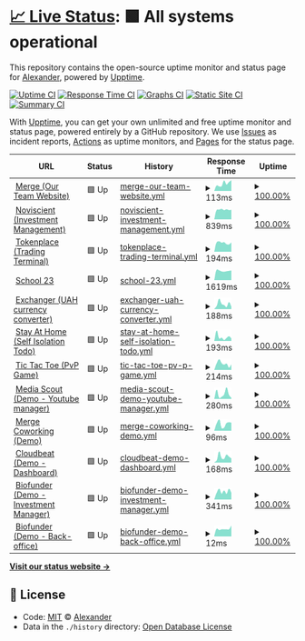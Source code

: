 # [📈 Live Status](https://a1exalexander.github.io/upptime): <!--live status--> **🟩 All systems operational**

This repository contains the open-source uptime monitor and status page for [Alexander](https://a1exalexander.github.io), powered by [Upptime](https://github.com/upptime/upptime).

[![Uptime CI](https://github.com/koj-co/upptime/workflows/Uptime%20CI/badge.svg)](https://github.com/koj-co/upptime/actions?query=workflow%3A%22Uptime+CI%22)
[![Response Time CI](https://github.com/koj-co/upptime/workflows/Response%20Time%20CI/badge.svg)](https://github.com/koj-co/upptime/actions?query=workflow%3A%22Response+Time+CI%22)
[![Graphs CI](https://github.com/koj-co/upptime/workflows/Graphs%20CI/badge.svg)](https://github.com/koj-co/upptime/actions?query=workflow%3A%22Graphs+CI%22)
[![Static Site CI](https://github.com/koj-co/upptime/workflows/Static%20Site%20CI/badge.svg)](https://github.com/koj-co/upptime/actions?query=workflow%3A%22Static+Site+CI%22)
[![Summary CI](https://github.com/koj-co/upptime/workflows/Summary%20CI/badge.svg)](https://github.com/koj-co/upptime/actions?query=workflow%3A%22Summary+CI%22)

With [Upptime](https://upptime.js.org), you can get your own unlimited and free uptime monitor and status page, powered entirely by a GitHub repository. We use [Issues](https://github.com/a1exalexander/upptime/issues) as incident reports, [Actions](https://github.com/a1exalexander/upptime/actions) as uptime monitors, and [Pages](https://a1exalexander.github.io/upptime) for the status page.

<!--start: status pages-->
<!-- This summary is generated by Upptime (https://github.com/upptime/upptime) -->
<!-- Do not edit this manually, your changes will be overwritten -->
<!-- prettier-ignore -->
| URL | Status | History | Response Time | Uptime |
| --- | ------ | ------- | ------------- | ------ |
| <img alt="" src="https://favicons.githubusercontent.com/www.merge.rocks" height="13"> [Merge (Our Team Website)](https://www.merge.rocks/) | 🟩 Up | [merge-our-team-website.yml](https://github.com/a1exalexander/upptime/commits/master/history/merge-our-team-website.yml) | <details><summary><img alt="Response time graph" src="./graphs/merge-our-team-website/response-time-week.png" height="20"> 113ms</summary><br><a href="https://a1exalexander.github.io/upptime/history/merge-our-team-website"><img alt="Response time 180" src="https://img.shields.io/endpoint?url=https%3A%2F%2Fraw.githubusercontent.com%2Fa1exalexander%2Fupptime%2Fmaster%2Fapi%2Fmerge-our-team-website%2Fresponse-time.json"></a><br><a href="https://a1exalexander.github.io/upptime/history/merge-our-team-website"><img alt="24-hour response time 168" src="https://img.shields.io/endpoint?url=https%3A%2F%2Fraw.githubusercontent.com%2Fa1exalexander%2Fupptime%2Fmaster%2Fapi%2Fmerge-our-team-website%2Fresponse-time-day.json"></a><br><a href="https://a1exalexander.github.io/upptime/history/merge-our-team-website"><img alt="7-day response time 113" src="https://img.shields.io/endpoint?url=https%3A%2F%2Fraw.githubusercontent.com%2Fa1exalexander%2Fupptime%2Fmaster%2Fapi%2Fmerge-our-team-website%2Fresponse-time-week.json"></a><br><a href="https://a1exalexander.github.io/upptime/history/merge-our-team-website"><img alt="30-day response time 160" src="https://img.shields.io/endpoint?url=https%3A%2F%2Fraw.githubusercontent.com%2Fa1exalexander%2Fupptime%2Fmaster%2Fapi%2Fmerge-our-team-website%2Fresponse-time-month.json"></a><br><a href="https://a1exalexander.github.io/upptime/history/merge-our-team-website"><img alt="1-year response time 180" src="https://img.shields.io/endpoint?url=https%3A%2F%2Fraw.githubusercontent.com%2Fa1exalexander%2Fupptime%2Fmaster%2Fapi%2Fmerge-our-team-website%2Fresponse-time-year.json"></a></details> | <details><summary><a href="https://a1exalexander.github.io/upptime/history/merge-our-team-website">100.00%</a></summary><a href="https://a1exalexander.github.io/upptime/history/merge-our-team-website"><img alt="All-time uptime 99.98%" src="https://img.shields.io/endpoint?url=https%3A%2F%2Fraw.githubusercontent.com%2Fa1exalexander%2Fupptime%2Fmaster%2Fapi%2Fmerge-our-team-website%2Fuptime.json"></a><br><a href="https://a1exalexander.github.io/upptime/history/merge-our-team-website"><img alt="24-hour uptime 100.00%" src="https://img.shields.io/endpoint?url=https%3A%2F%2Fraw.githubusercontent.com%2Fa1exalexander%2Fupptime%2Fmaster%2Fapi%2Fmerge-our-team-website%2Fuptime-day.json"></a><br><a href="https://a1exalexander.github.io/upptime/history/merge-our-team-website"><img alt="7-day uptime 100.00%" src="https://img.shields.io/endpoint?url=https%3A%2F%2Fraw.githubusercontent.com%2Fa1exalexander%2Fupptime%2Fmaster%2Fapi%2Fmerge-our-team-website%2Fuptime-week.json"></a><br><a href="https://a1exalexander.github.io/upptime/history/merge-our-team-website"><img alt="30-day uptime 100.00%" src="https://img.shields.io/endpoint?url=https%3A%2F%2Fraw.githubusercontent.com%2Fa1exalexander%2Fupptime%2Fmaster%2Fapi%2Fmerge-our-team-website%2Fuptime-month.json"></a><br><a href="https://a1exalexander.github.io/upptime/history/merge-our-team-website"><img alt="1-year uptime 99.98%" src="https://img.shields.io/endpoint?url=https%3A%2F%2Fraw.githubusercontent.com%2Fa1exalexander%2Fupptime%2Fmaster%2Fapi%2Fmerge-our-team-website%2Fuptime-year.json"></a></details>
| <img alt="" src="https://favicons.githubusercontent.com/portal.noviscient.com" height="13"> [Noviscient (Investment Management)](https://portal.noviscient.com/) | 🟩 Up | [noviscient-investment-management.yml](https://github.com/a1exalexander/upptime/commits/master/history/noviscient-investment-management.yml) | <details><summary><img alt="Response time graph" src="./graphs/noviscient-investment-management/response-time-week.png" height="20"> 839ms</summary><br><a href="https://a1exalexander.github.io/upptime/history/noviscient-investment-management"><img alt="Response time 843" src="https://img.shields.io/endpoint?url=https%3A%2F%2Fraw.githubusercontent.com%2Fa1exalexander%2Fupptime%2Fmaster%2Fapi%2Fnoviscient-investment-management%2Fresponse-time.json"></a><br><a href="https://a1exalexander.github.io/upptime/history/noviscient-investment-management"><img alt="24-hour response time 825" src="https://img.shields.io/endpoint?url=https%3A%2F%2Fraw.githubusercontent.com%2Fa1exalexander%2Fupptime%2Fmaster%2Fapi%2Fnoviscient-investment-management%2Fresponse-time-day.json"></a><br><a href="https://a1exalexander.github.io/upptime/history/noviscient-investment-management"><img alt="7-day response time 839" src="https://img.shields.io/endpoint?url=https%3A%2F%2Fraw.githubusercontent.com%2Fa1exalexander%2Fupptime%2Fmaster%2Fapi%2Fnoviscient-investment-management%2Fresponse-time-week.json"></a><br><a href="https://a1exalexander.github.io/upptime/history/noviscient-investment-management"><img alt="30-day response time 850" src="https://img.shields.io/endpoint?url=https%3A%2F%2Fraw.githubusercontent.com%2Fa1exalexander%2Fupptime%2Fmaster%2Fapi%2Fnoviscient-investment-management%2Fresponse-time-month.json"></a><br><a href="https://a1exalexander.github.io/upptime/history/noviscient-investment-management"><img alt="1-year response time 843" src="https://img.shields.io/endpoint?url=https%3A%2F%2Fraw.githubusercontent.com%2Fa1exalexander%2Fupptime%2Fmaster%2Fapi%2Fnoviscient-investment-management%2Fresponse-time-year.json"></a></details> | <details><summary><a href="https://a1exalexander.github.io/upptime/history/noviscient-investment-management">100.00%</a></summary><a href="https://a1exalexander.github.io/upptime/history/noviscient-investment-management"><img alt="All-time uptime 100.00%" src="https://img.shields.io/endpoint?url=https%3A%2F%2Fraw.githubusercontent.com%2Fa1exalexander%2Fupptime%2Fmaster%2Fapi%2Fnoviscient-investment-management%2Fuptime.json"></a><br><a href="https://a1exalexander.github.io/upptime/history/noviscient-investment-management"><img alt="24-hour uptime 100.00%" src="https://img.shields.io/endpoint?url=https%3A%2F%2Fraw.githubusercontent.com%2Fa1exalexander%2Fupptime%2Fmaster%2Fapi%2Fnoviscient-investment-management%2Fuptime-day.json"></a><br><a href="https://a1exalexander.github.io/upptime/history/noviscient-investment-management"><img alt="7-day uptime 100.00%" src="https://img.shields.io/endpoint?url=https%3A%2F%2Fraw.githubusercontent.com%2Fa1exalexander%2Fupptime%2Fmaster%2Fapi%2Fnoviscient-investment-management%2Fuptime-week.json"></a><br><a href="https://a1exalexander.github.io/upptime/history/noviscient-investment-management"><img alt="30-day uptime 100.00%" src="https://img.shields.io/endpoint?url=https%3A%2F%2Fraw.githubusercontent.com%2Fa1exalexander%2Fupptime%2Fmaster%2Fapi%2Fnoviscient-investment-management%2Fuptime-month.json"></a><br><a href="https://a1exalexander.github.io/upptime/history/noviscient-investment-management"><img alt="1-year uptime 100.00%" src="https://img.shields.io/endpoint?url=https%3A%2F%2Fraw.githubusercontent.com%2Fa1exalexander%2Fupptime%2Fmaster%2Fapi%2Fnoviscient-investment-management%2Fuptime-year.json"></a></details>
| <img alt="" src="https://favicons.githubusercontent.com/app.tokenplace.com" height="13"> [Tokenplace (Trading Terminal)](https://app.tokenplace.com/) | 🟩 Up | [tokenplace-trading-terminal.yml](https://github.com/a1exalexander/upptime/commits/master/history/tokenplace-trading-terminal.yml) | <details><summary><img alt="Response time graph" src="./graphs/tokenplace-trading-terminal/response-time-week.png" height="20"> 194ms</summary><br><a href="https://a1exalexander.github.io/upptime/history/tokenplace-trading-terminal"><img alt="Response time 196" src="https://img.shields.io/endpoint?url=https%3A%2F%2Fraw.githubusercontent.com%2Fa1exalexander%2Fupptime%2Fmaster%2Fapi%2Ftokenplace-trading-terminal%2Fresponse-time.json"></a><br><a href="https://a1exalexander.github.io/upptime/history/tokenplace-trading-terminal"><img alt="24-hour response time 202" src="https://img.shields.io/endpoint?url=https%3A%2F%2Fraw.githubusercontent.com%2Fa1exalexander%2Fupptime%2Fmaster%2Fapi%2Ftokenplace-trading-terminal%2Fresponse-time-day.json"></a><br><a href="https://a1exalexander.github.io/upptime/history/tokenplace-trading-terminal"><img alt="7-day response time 194" src="https://img.shields.io/endpoint?url=https%3A%2F%2Fraw.githubusercontent.com%2Fa1exalexander%2Fupptime%2Fmaster%2Fapi%2Ftokenplace-trading-terminal%2Fresponse-time-week.json"></a><br><a href="https://a1exalexander.github.io/upptime/history/tokenplace-trading-terminal"><img alt="30-day response time 204" src="https://img.shields.io/endpoint?url=https%3A%2F%2Fraw.githubusercontent.com%2Fa1exalexander%2Fupptime%2Fmaster%2Fapi%2Ftokenplace-trading-terminal%2Fresponse-time-month.json"></a><br><a href="https://a1exalexander.github.io/upptime/history/tokenplace-trading-terminal"><img alt="1-year response time 196" src="https://img.shields.io/endpoint?url=https%3A%2F%2Fraw.githubusercontent.com%2Fa1exalexander%2Fupptime%2Fmaster%2Fapi%2Ftokenplace-trading-terminal%2Fresponse-time-year.json"></a></details> | <details><summary><a href="https://a1exalexander.github.io/upptime/history/tokenplace-trading-terminal">100.00%</a></summary><a href="https://a1exalexander.github.io/upptime/history/tokenplace-trading-terminal"><img alt="All-time uptime 100.00%" src="https://img.shields.io/endpoint?url=https%3A%2F%2Fraw.githubusercontent.com%2Fa1exalexander%2Fupptime%2Fmaster%2Fapi%2Ftokenplace-trading-terminal%2Fuptime.json"></a><br><a href="https://a1exalexander.github.io/upptime/history/tokenplace-trading-terminal"><img alt="24-hour uptime 100.00%" src="https://img.shields.io/endpoint?url=https%3A%2F%2Fraw.githubusercontent.com%2Fa1exalexander%2Fupptime%2Fmaster%2Fapi%2Ftokenplace-trading-terminal%2Fuptime-day.json"></a><br><a href="https://a1exalexander.github.io/upptime/history/tokenplace-trading-terminal"><img alt="7-day uptime 100.00%" src="https://img.shields.io/endpoint?url=https%3A%2F%2Fraw.githubusercontent.com%2Fa1exalexander%2Fupptime%2Fmaster%2Fapi%2Ftokenplace-trading-terminal%2Fuptime-week.json"></a><br><a href="https://a1exalexander.github.io/upptime/history/tokenplace-trading-terminal"><img alt="30-day uptime 100.00%" src="https://img.shields.io/endpoint?url=https%3A%2F%2Fraw.githubusercontent.com%2Fa1exalexander%2Fupptime%2Fmaster%2Fapi%2Ftokenplace-trading-terminal%2Fuptime-month.json"></a><br><a href="https://a1exalexander.github.io/upptime/history/tokenplace-trading-terminal"><img alt="1-year uptime 100.00%" src="https://img.shields.io/endpoint?url=https%3A%2F%2Fraw.githubusercontent.com%2Fa1exalexander%2Fupptime%2Fmaster%2Fapi%2Ftokenplace-trading-terminal%2Fuptime-year.json"></a></details>
| <img alt="" src="https://favicons.githubusercontent.com/school23.now.sh" height="13"> [School 23](https://school23.now.sh/) | 🟩 Up | [school-23.yml](https://github.com/a1exalexander/upptime/commits/master/history/school-23.yml) | <details><summary><img alt="Response time graph" src="./graphs/school-23/response-time-week.png" height="20"> 1619ms</summary><br><a href="https://a1exalexander.github.io/upptime/history/school-23"><img alt="Response time 1474" src="https://img.shields.io/endpoint?url=https%3A%2F%2Fraw.githubusercontent.com%2Fa1exalexander%2Fupptime%2Fmaster%2Fapi%2Fschool-23%2Fresponse-time.json"></a><br><a href="https://a1exalexander.github.io/upptime/history/school-23"><img alt="24-hour response time 1671" src="https://img.shields.io/endpoint?url=https%3A%2F%2Fraw.githubusercontent.com%2Fa1exalexander%2Fupptime%2Fmaster%2Fapi%2Fschool-23%2Fresponse-time-day.json"></a><br><a href="https://a1exalexander.github.io/upptime/history/school-23"><img alt="7-day response time 1619" src="https://img.shields.io/endpoint?url=https%3A%2F%2Fraw.githubusercontent.com%2Fa1exalexander%2Fupptime%2Fmaster%2Fapi%2Fschool-23%2Fresponse-time-week.json"></a><br><a href="https://a1exalexander.github.io/upptime/history/school-23"><img alt="30-day response time 1483" src="https://img.shields.io/endpoint?url=https%3A%2F%2Fraw.githubusercontent.com%2Fa1exalexander%2Fupptime%2Fmaster%2Fapi%2Fschool-23%2Fresponse-time-month.json"></a><br><a href="https://a1exalexander.github.io/upptime/history/school-23"><img alt="1-year response time 1474" src="https://img.shields.io/endpoint?url=https%3A%2F%2Fraw.githubusercontent.com%2Fa1exalexander%2Fupptime%2Fmaster%2Fapi%2Fschool-23%2Fresponse-time-year.json"></a></details> | <details><summary><a href="https://a1exalexander.github.io/upptime/history/school-23">100.00%</a></summary><a href="https://a1exalexander.github.io/upptime/history/school-23"><img alt="All-time uptime 100.00%" src="https://img.shields.io/endpoint?url=https%3A%2F%2Fraw.githubusercontent.com%2Fa1exalexander%2Fupptime%2Fmaster%2Fapi%2Fschool-23%2Fuptime.json"></a><br><a href="https://a1exalexander.github.io/upptime/history/school-23"><img alt="24-hour uptime 100.00%" src="https://img.shields.io/endpoint?url=https%3A%2F%2Fraw.githubusercontent.com%2Fa1exalexander%2Fupptime%2Fmaster%2Fapi%2Fschool-23%2Fuptime-day.json"></a><br><a href="https://a1exalexander.github.io/upptime/history/school-23"><img alt="7-day uptime 100.00%" src="https://img.shields.io/endpoint?url=https%3A%2F%2Fraw.githubusercontent.com%2Fa1exalexander%2Fupptime%2Fmaster%2Fapi%2Fschool-23%2Fuptime-week.json"></a><br><a href="https://a1exalexander.github.io/upptime/history/school-23"><img alt="30-day uptime 100.00%" src="https://img.shields.io/endpoint?url=https%3A%2F%2Fraw.githubusercontent.com%2Fa1exalexander%2Fupptime%2Fmaster%2Fapi%2Fschool-23%2Fuptime-month.json"></a><br><a href="https://a1exalexander.github.io/upptime/history/school-23"><img alt="1-year uptime 100.00%" src="https://img.shields.io/endpoint?url=https%3A%2F%2Fraw.githubusercontent.com%2Fa1exalexander%2Fupptime%2Fmaster%2Fapi%2Fschool-23%2Fuptime-year.json"></a></details>
| <img alt="" src="https://favicons.githubusercontent.com/exchanger.now.sh" height="13"> [Exchanger (UAH currency converter)](https://exchanger.now.sh/) | 🟩 Up | [exchanger-uah-currency-converter.yml](https://github.com/a1exalexander/upptime/commits/master/history/exchanger-uah-currency-converter.yml) | <details><summary><img alt="Response time graph" src="./graphs/exchanger-uah-currency-converter/response-time-week.png" height="20"> 188ms</summary><br><a href="https://a1exalexander.github.io/upptime/history/exchanger-uah-currency-converter"><img alt="Response time 157" src="https://img.shields.io/endpoint?url=https%3A%2F%2Fraw.githubusercontent.com%2Fa1exalexander%2Fupptime%2Fmaster%2Fapi%2Fexchanger-uah-currency-converter%2Fresponse-time.json"></a><br><a href="https://a1exalexander.github.io/upptime/history/exchanger-uah-currency-converter"><img alt="24-hour response time 90" src="https://img.shields.io/endpoint?url=https%3A%2F%2Fraw.githubusercontent.com%2Fa1exalexander%2Fupptime%2Fmaster%2Fapi%2Fexchanger-uah-currency-converter%2Fresponse-time-day.json"></a><br><a href="https://a1exalexander.github.io/upptime/history/exchanger-uah-currency-converter"><img alt="7-day response time 188" src="https://img.shields.io/endpoint?url=https%3A%2F%2Fraw.githubusercontent.com%2Fa1exalexander%2Fupptime%2Fmaster%2Fapi%2Fexchanger-uah-currency-converter%2Fresponse-time-week.json"></a><br><a href="https://a1exalexander.github.io/upptime/history/exchanger-uah-currency-converter"><img alt="30-day response time 153" src="https://img.shields.io/endpoint?url=https%3A%2F%2Fraw.githubusercontent.com%2Fa1exalexander%2Fupptime%2Fmaster%2Fapi%2Fexchanger-uah-currency-converter%2Fresponse-time-month.json"></a><br><a href="https://a1exalexander.github.io/upptime/history/exchanger-uah-currency-converter"><img alt="1-year response time 157" src="https://img.shields.io/endpoint?url=https%3A%2F%2Fraw.githubusercontent.com%2Fa1exalexander%2Fupptime%2Fmaster%2Fapi%2Fexchanger-uah-currency-converter%2Fresponse-time-year.json"></a></details> | <details><summary><a href="https://a1exalexander.github.io/upptime/history/exchanger-uah-currency-converter">100.00%</a></summary><a href="https://a1exalexander.github.io/upptime/history/exchanger-uah-currency-converter"><img alt="All-time uptime 100.00%" src="https://img.shields.io/endpoint?url=https%3A%2F%2Fraw.githubusercontent.com%2Fa1exalexander%2Fupptime%2Fmaster%2Fapi%2Fexchanger-uah-currency-converter%2Fuptime.json"></a><br><a href="https://a1exalexander.github.io/upptime/history/exchanger-uah-currency-converter"><img alt="24-hour uptime 100.00%" src="https://img.shields.io/endpoint?url=https%3A%2F%2Fraw.githubusercontent.com%2Fa1exalexander%2Fupptime%2Fmaster%2Fapi%2Fexchanger-uah-currency-converter%2Fuptime-day.json"></a><br><a href="https://a1exalexander.github.io/upptime/history/exchanger-uah-currency-converter"><img alt="7-day uptime 100.00%" src="https://img.shields.io/endpoint?url=https%3A%2F%2Fraw.githubusercontent.com%2Fa1exalexander%2Fupptime%2Fmaster%2Fapi%2Fexchanger-uah-currency-converter%2Fuptime-week.json"></a><br><a href="https://a1exalexander.github.io/upptime/history/exchanger-uah-currency-converter"><img alt="30-day uptime 100.00%" src="https://img.shields.io/endpoint?url=https%3A%2F%2Fraw.githubusercontent.com%2Fa1exalexander%2Fupptime%2Fmaster%2Fapi%2Fexchanger-uah-currency-converter%2Fuptime-month.json"></a><br><a href="https://a1exalexander.github.io/upptime/history/exchanger-uah-currency-converter"><img alt="1-year uptime 100.00%" src="https://img.shields.io/endpoint?url=https%3A%2F%2Fraw.githubusercontent.com%2Fa1exalexander%2Fupptime%2Fmaster%2Fapi%2Fexchanger-uah-currency-converter%2Fuptime-year.json"></a></details>
| <img alt="" src="https://favicons.githubusercontent.com/self-isolation.now.sh" height="13"> [Stay At Home (Self Isolation Todo)](https://self-isolation.now.sh/) | 🟩 Up | [stay-at-home-self-isolation-todo.yml](https://github.com/a1exalexander/upptime/commits/master/history/stay-at-home-self-isolation-todo.yml) | <details><summary><img alt="Response time graph" src="./graphs/stay-at-home-self-isolation-todo/response-time-week.png" height="20"> 193ms</summary><br><a href="https://a1exalexander.github.io/upptime/history/stay-at-home-self-isolation-todo"><img alt="Response time 182" src="https://img.shields.io/endpoint?url=https%3A%2F%2Fraw.githubusercontent.com%2Fa1exalexander%2Fupptime%2Fmaster%2Fapi%2Fstay-at-home-self-isolation-todo%2Fresponse-time.json"></a><br><a href="https://a1exalexander.github.io/upptime/history/stay-at-home-self-isolation-todo"><img alt="24-hour response time 125" src="https://img.shields.io/endpoint?url=https%3A%2F%2Fraw.githubusercontent.com%2Fa1exalexander%2Fupptime%2Fmaster%2Fapi%2Fstay-at-home-self-isolation-todo%2Fresponse-time-day.json"></a><br><a href="https://a1exalexander.github.io/upptime/history/stay-at-home-self-isolation-todo"><img alt="7-day response time 193" src="https://img.shields.io/endpoint?url=https%3A%2F%2Fraw.githubusercontent.com%2Fa1exalexander%2Fupptime%2Fmaster%2Fapi%2Fstay-at-home-self-isolation-todo%2Fresponse-time-week.json"></a><br><a href="https://a1exalexander.github.io/upptime/history/stay-at-home-self-isolation-todo"><img alt="30-day response time 161" src="https://img.shields.io/endpoint?url=https%3A%2F%2Fraw.githubusercontent.com%2Fa1exalexander%2Fupptime%2Fmaster%2Fapi%2Fstay-at-home-self-isolation-todo%2Fresponse-time-month.json"></a><br><a href="https://a1exalexander.github.io/upptime/history/stay-at-home-self-isolation-todo"><img alt="1-year response time 182" src="https://img.shields.io/endpoint?url=https%3A%2F%2Fraw.githubusercontent.com%2Fa1exalexander%2Fupptime%2Fmaster%2Fapi%2Fstay-at-home-self-isolation-todo%2Fresponse-time-year.json"></a></details> | <details><summary><a href="https://a1exalexander.github.io/upptime/history/stay-at-home-self-isolation-todo">100.00%</a></summary><a href="https://a1exalexander.github.io/upptime/history/stay-at-home-self-isolation-todo"><img alt="All-time uptime 100.00%" src="https://img.shields.io/endpoint?url=https%3A%2F%2Fraw.githubusercontent.com%2Fa1exalexander%2Fupptime%2Fmaster%2Fapi%2Fstay-at-home-self-isolation-todo%2Fuptime.json"></a><br><a href="https://a1exalexander.github.io/upptime/history/stay-at-home-self-isolation-todo"><img alt="24-hour uptime 100.00%" src="https://img.shields.io/endpoint?url=https%3A%2F%2Fraw.githubusercontent.com%2Fa1exalexander%2Fupptime%2Fmaster%2Fapi%2Fstay-at-home-self-isolation-todo%2Fuptime-day.json"></a><br><a href="https://a1exalexander.github.io/upptime/history/stay-at-home-self-isolation-todo"><img alt="7-day uptime 100.00%" src="https://img.shields.io/endpoint?url=https%3A%2F%2Fraw.githubusercontent.com%2Fa1exalexander%2Fupptime%2Fmaster%2Fapi%2Fstay-at-home-self-isolation-todo%2Fuptime-week.json"></a><br><a href="https://a1exalexander.github.io/upptime/history/stay-at-home-self-isolation-todo"><img alt="30-day uptime 100.00%" src="https://img.shields.io/endpoint?url=https%3A%2F%2Fraw.githubusercontent.com%2Fa1exalexander%2Fupptime%2Fmaster%2Fapi%2Fstay-at-home-self-isolation-todo%2Fuptime-month.json"></a><br><a href="https://a1exalexander.github.io/upptime/history/stay-at-home-self-isolation-todo"><img alt="1-year uptime 100.00%" src="https://img.shields.io/endpoint?url=https%3A%2F%2Fraw.githubusercontent.com%2Fa1exalexander%2Fupptime%2Fmaster%2Fapi%2Fstay-at-home-self-isolation-todo%2Fuptime-year.json"></a></details>
| <img alt="" src="https://favicons.githubusercontent.com/tic-tac.vercel.app" height="13"> [Tic Tac Toe (PvP Game)](https://tic-tac.vercel.app/) | 🟩 Up | [tic-tac-toe-pv-p-game.yml](https://github.com/a1exalexander/upptime/commits/master/history/tic-tac-toe-pv-p-game.yml) | <details><summary><img alt="Response time graph" src="./graphs/tic-tac-toe-pv-p-game/response-time-week.png" height="20"> 214ms</summary><br><a href="https://a1exalexander.github.io/upptime/history/tic-tac-toe-pv-p-game"><img alt="Response time 207" src="https://img.shields.io/endpoint?url=https%3A%2F%2Fraw.githubusercontent.com%2Fa1exalexander%2Fupptime%2Fmaster%2Fapi%2Ftic-tac-toe-pv-p-game%2Fresponse-time.json"></a><br><a href="https://a1exalexander.github.io/upptime/history/tic-tac-toe-pv-p-game"><img alt="24-hour response time 188" src="https://img.shields.io/endpoint?url=https%3A%2F%2Fraw.githubusercontent.com%2Fa1exalexander%2Fupptime%2Fmaster%2Fapi%2Ftic-tac-toe-pv-p-game%2Fresponse-time-day.json"></a><br><a href="https://a1exalexander.github.io/upptime/history/tic-tac-toe-pv-p-game"><img alt="7-day response time 214" src="https://img.shields.io/endpoint?url=https%3A%2F%2Fraw.githubusercontent.com%2Fa1exalexander%2Fupptime%2Fmaster%2Fapi%2Ftic-tac-toe-pv-p-game%2Fresponse-time-week.json"></a><br><a href="https://a1exalexander.github.io/upptime/history/tic-tac-toe-pv-p-game"><img alt="30-day response time 192" src="https://img.shields.io/endpoint?url=https%3A%2F%2Fraw.githubusercontent.com%2Fa1exalexander%2Fupptime%2Fmaster%2Fapi%2Ftic-tac-toe-pv-p-game%2Fresponse-time-month.json"></a><br><a href="https://a1exalexander.github.io/upptime/history/tic-tac-toe-pv-p-game"><img alt="1-year response time 207" src="https://img.shields.io/endpoint?url=https%3A%2F%2Fraw.githubusercontent.com%2Fa1exalexander%2Fupptime%2Fmaster%2Fapi%2Ftic-tac-toe-pv-p-game%2Fresponse-time-year.json"></a></details> | <details><summary><a href="https://a1exalexander.github.io/upptime/history/tic-tac-toe-pv-p-game">100.00%</a></summary><a href="https://a1exalexander.github.io/upptime/history/tic-tac-toe-pv-p-game"><img alt="All-time uptime 100.00%" src="https://img.shields.io/endpoint?url=https%3A%2F%2Fraw.githubusercontent.com%2Fa1exalexander%2Fupptime%2Fmaster%2Fapi%2Ftic-tac-toe-pv-p-game%2Fuptime.json"></a><br><a href="https://a1exalexander.github.io/upptime/history/tic-tac-toe-pv-p-game"><img alt="24-hour uptime 100.00%" src="https://img.shields.io/endpoint?url=https%3A%2F%2Fraw.githubusercontent.com%2Fa1exalexander%2Fupptime%2Fmaster%2Fapi%2Ftic-tac-toe-pv-p-game%2Fuptime-day.json"></a><br><a href="https://a1exalexander.github.io/upptime/history/tic-tac-toe-pv-p-game"><img alt="7-day uptime 100.00%" src="https://img.shields.io/endpoint?url=https%3A%2F%2Fraw.githubusercontent.com%2Fa1exalexander%2Fupptime%2Fmaster%2Fapi%2Ftic-tac-toe-pv-p-game%2Fuptime-week.json"></a><br><a href="https://a1exalexander.github.io/upptime/history/tic-tac-toe-pv-p-game"><img alt="30-day uptime 100.00%" src="https://img.shields.io/endpoint?url=https%3A%2F%2Fraw.githubusercontent.com%2Fa1exalexander%2Fupptime%2Fmaster%2Fapi%2Ftic-tac-toe-pv-p-game%2Fuptime-month.json"></a><br><a href="https://a1exalexander.github.io/upptime/history/tic-tac-toe-pv-p-game"><img alt="1-year uptime 100.00%" src="https://img.shields.io/endpoint?url=https%3A%2F%2Fraw.githubusercontent.com%2Fa1exalexander%2Fupptime%2Fmaster%2Fapi%2Ftic-tac-toe-pv-p-game%2Fuptime-year.json"></a></details>
| <img alt="" src="https://favicons.githubusercontent.com/media-scout.netlify.app" height="13"> [Media Scout (Demo - Youtube manager)](https://media-scout.netlify.app/) | 🟩 Up | [media-scout-demo-youtube-manager.yml](https://github.com/a1exalexander/upptime/commits/master/history/media-scout-demo-youtube-manager.yml) | <details><summary><img alt="Response time graph" src="./graphs/media-scout-demo-youtube-manager/response-time-week.png" height="20"> 280ms</summary><br><a href="https://a1exalexander.github.io/upptime/history/media-scout-demo-youtube-manager"><img alt="Response time 191" src="https://img.shields.io/endpoint?url=https%3A%2F%2Fraw.githubusercontent.com%2Fa1exalexander%2Fupptime%2Fmaster%2Fapi%2Fmedia-scout-demo-youtube-manager%2Fresponse-time.json"></a><br><a href="https://a1exalexander.github.io/upptime/history/media-scout-demo-youtube-manager"><img alt="24-hour response time 57" src="https://img.shields.io/endpoint?url=https%3A%2F%2Fraw.githubusercontent.com%2Fa1exalexander%2Fupptime%2Fmaster%2Fapi%2Fmedia-scout-demo-youtube-manager%2Fresponse-time-day.json"></a><br><a href="https://a1exalexander.github.io/upptime/history/media-scout-demo-youtube-manager"><img alt="7-day response time 280" src="https://img.shields.io/endpoint?url=https%3A%2F%2Fraw.githubusercontent.com%2Fa1exalexander%2Fupptime%2Fmaster%2Fapi%2Fmedia-scout-demo-youtube-manager%2Fresponse-time-week.json"></a><br><a href="https://a1exalexander.github.io/upptime/history/media-scout-demo-youtube-manager"><img alt="30-day response time 206" src="https://img.shields.io/endpoint?url=https%3A%2F%2Fraw.githubusercontent.com%2Fa1exalexander%2Fupptime%2Fmaster%2Fapi%2Fmedia-scout-demo-youtube-manager%2Fresponse-time-month.json"></a><br><a href="https://a1exalexander.github.io/upptime/history/media-scout-demo-youtube-manager"><img alt="1-year response time 191" src="https://img.shields.io/endpoint?url=https%3A%2F%2Fraw.githubusercontent.com%2Fa1exalexander%2Fupptime%2Fmaster%2Fapi%2Fmedia-scout-demo-youtube-manager%2Fresponse-time-year.json"></a></details> | <details><summary><a href="https://a1exalexander.github.io/upptime/history/media-scout-demo-youtube-manager">100.00%</a></summary><a href="https://a1exalexander.github.io/upptime/history/media-scout-demo-youtube-manager"><img alt="All-time uptime 100.00%" src="https://img.shields.io/endpoint?url=https%3A%2F%2Fraw.githubusercontent.com%2Fa1exalexander%2Fupptime%2Fmaster%2Fapi%2Fmedia-scout-demo-youtube-manager%2Fuptime.json"></a><br><a href="https://a1exalexander.github.io/upptime/history/media-scout-demo-youtube-manager"><img alt="24-hour uptime 100.00%" src="https://img.shields.io/endpoint?url=https%3A%2F%2Fraw.githubusercontent.com%2Fa1exalexander%2Fupptime%2Fmaster%2Fapi%2Fmedia-scout-demo-youtube-manager%2Fuptime-day.json"></a><br><a href="https://a1exalexander.github.io/upptime/history/media-scout-demo-youtube-manager"><img alt="7-day uptime 100.00%" src="https://img.shields.io/endpoint?url=https%3A%2F%2Fraw.githubusercontent.com%2Fa1exalexander%2Fupptime%2Fmaster%2Fapi%2Fmedia-scout-demo-youtube-manager%2Fuptime-week.json"></a><br><a href="https://a1exalexander.github.io/upptime/history/media-scout-demo-youtube-manager"><img alt="30-day uptime 100.00%" src="https://img.shields.io/endpoint?url=https%3A%2F%2Fraw.githubusercontent.com%2Fa1exalexander%2Fupptime%2Fmaster%2Fapi%2Fmedia-scout-demo-youtube-manager%2Fuptime-month.json"></a><br><a href="https://a1exalexander.github.io/upptime/history/media-scout-demo-youtube-manager"><img alt="1-year uptime 100.00%" src="https://img.shields.io/endpoint?url=https%3A%2F%2Fraw.githubusercontent.com%2Fa1exalexander%2Fupptime%2Fmaster%2Fapi%2Fmedia-scout-demo-youtube-manager%2Fuptime-year.json"></a></details>
| <img alt="" src="https://favicons.githubusercontent.com/a1exalexander.github.io" height="13"> [Merge Coworking (Demo)](https://a1exalexander.github.io/merge-draft/dist/) | 🟩 Up | [merge-coworking-demo.yml](https://github.com/a1exalexander/upptime/commits/master/history/merge-coworking-demo.yml) | <details><summary><img alt="Response time graph" src="./graphs/merge-coworking-demo/response-time-week.png" height="20"> 96ms</summary><br><a href="https://a1exalexander.github.io/upptime/history/merge-coworking-demo"><img alt="Response time 103" src="https://img.shields.io/endpoint?url=https%3A%2F%2Fraw.githubusercontent.com%2Fa1exalexander%2Fupptime%2Fmaster%2Fapi%2Fmerge-coworking-demo%2Fresponse-time.json"></a><br><a href="https://a1exalexander.github.io/upptime/history/merge-coworking-demo"><img alt="24-hour response time 112" src="https://img.shields.io/endpoint?url=https%3A%2F%2Fraw.githubusercontent.com%2Fa1exalexander%2Fupptime%2Fmaster%2Fapi%2Fmerge-coworking-demo%2Fresponse-time-day.json"></a><br><a href="https://a1exalexander.github.io/upptime/history/merge-coworking-demo"><img alt="7-day response time 96" src="https://img.shields.io/endpoint?url=https%3A%2F%2Fraw.githubusercontent.com%2Fa1exalexander%2Fupptime%2Fmaster%2Fapi%2Fmerge-coworking-demo%2Fresponse-time-week.json"></a><br><a href="https://a1exalexander.github.io/upptime/history/merge-coworking-demo"><img alt="30-day response time 89" src="https://img.shields.io/endpoint?url=https%3A%2F%2Fraw.githubusercontent.com%2Fa1exalexander%2Fupptime%2Fmaster%2Fapi%2Fmerge-coworking-demo%2Fresponse-time-month.json"></a><br><a href="https://a1exalexander.github.io/upptime/history/merge-coworking-demo"><img alt="1-year response time 103" src="https://img.shields.io/endpoint?url=https%3A%2F%2Fraw.githubusercontent.com%2Fa1exalexander%2Fupptime%2Fmaster%2Fapi%2Fmerge-coworking-demo%2Fresponse-time-year.json"></a></details> | <details><summary><a href="https://a1exalexander.github.io/upptime/history/merge-coworking-demo">100.00%</a></summary><a href="https://a1exalexander.github.io/upptime/history/merge-coworking-demo"><img alt="All-time uptime 100.00%" src="https://img.shields.io/endpoint?url=https%3A%2F%2Fraw.githubusercontent.com%2Fa1exalexander%2Fupptime%2Fmaster%2Fapi%2Fmerge-coworking-demo%2Fuptime.json"></a><br><a href="https://a1exalexander.github.io/upptime/history/merge-coworking-demo"><img alt="24-hour uptime 100.00%" src="https://img.shields.io/endpoint?url=https%3A%2F%2Fraw.githubusercontent.com%2Fa1exalexander%2Fupptime%2Fmaster%2Fapi%2Fmerge-coworking-demo%2Fuptime-day.json"></a><br><a href="https://a1exalexander.github.io/upptime/history/merge-coworking-demo"><img alt="7-day uptime 100.00%" src="https://img.shields.io/endpoint?url=https%3A%2F%2Fraw.githubusercontent.com%2Fa1exalexander%2Fupptime%2Fmaster%2Fapi%2Fmerge-coworking-demo%2Fuptime-week.json"></a><br><a href="https://a1exalexander.github.io/upptime/history/merge-coworking-demo"><img alt="30-day uptime 100.00%" src="https://img.shields.io/endpoint?url=https%3A%2F%2Fraw.githubusercontent.com%2Fa1exalexander%2Fupptime%2Fmaster%2Fapi%2Fmerge-coworking-demo%2Fuptime-month.json"></a><br><a href="https://a1exalexander.github.io/upptime/history/merge-coworking-demo"><img alt="1-year uptime 100.00%" src="https://img.shields.io/endpoint?url=https%3A%2F%2Fraw.githubusercontent.com%2Fa1exalexander%2Fupptime%2Fmaster%2Fapi%2Fmerge-coworking-demo%2Fuptime-year.json"></a></details>
| <img alt="" src="https://favicons.githubusercontent.com/cloudbeat.now.sh" height="13"> [Cloudbeat (Demo - Dashboard)](https://cloudbeat.now.sh/) | 🟩 Up | [cloudbeat-demo-dashboard.yml](https://github.com/a1exalexander/upptime/commits/master/history/cloudbeat-demo-dashboard.yml) | <details><summary><img alt="Response time graph" src="./graphs/cloudbeat-demo-dashboard/response-time-week.png" height="20"> 168ms</summary><br><a href="https://a1exalexander.github.io/upptime/history/cloudbeat-demo-dashboard"><img alt="Response time 187" src="https://img.shields.io/endpoint?url=https%3A%2F%2Fraw.githubusercontent.com%2Fa1exalexander%2Fupptime%2Fmaster%2Fapi%2Fcloudbeat-demo-dashboard%2Fresponse-time.json"></a><br><a href="https://a1exalexander.github.io/upptime/history/cloudbeat-demo-dashboard"><img alt="24-hour response time 123" src="https://img.shields.io/endpoint?url=https%3A%2F%2Fraw.githubusercontent.com%2Fa1exalexander%2Fupptime%2Fmaster%2Fapi%2Fcloudbeat-demo-dashboard%2Fresponse-time-day.json"></a><br><a href="https://a1exalexander.github.io/upptime/history/cloudbeat-demo-dashboard"><img alt="7-day response time 168" src="https://img.shields.io/endpoint?url=https%3A%2F%2Fraw.githubusercontent.com%2Fa1exalexander%2Fupptime%2Fmaster%2Fapi%2Fcloudbeat-demo-dashboard%2Fresponse-time-week.json"></a><br><a href="https://a1exalexander.github.io/upptime/history/cloudbeat-demo-dashboard"><img alt="30-day response time 184" src="https://img.shields.io/endpoint?url=https%3A%2F%2Fraw.githubusercontent.com%2Fa1exalexander%2Fupptime%2Fmaster%2Fapi%2Fcloudbeat-demo-dashboard%2Fresponse-time-month.json"></a><br><a href="https://a1exalexander.github.io/upptime/history/cloudbeat-demo-dashboard"><img alt="1-year response time 187" src="https://img.shields.io/endpoint?url=https%3A%2F%2Fraw.githubusercontent.com%2Fa1exalexander%2Fupptime%2Fmaster%2Fapi%2Fcloudbeat-demo-dashboard%2Fresponse-time-year.json"></a></details> | <details><summary><a href="https://a1exalexander.github.io/upptime/history/cloudbeat-demo-dashboard">100.00%</a></summary><a href="https://a1exalexander.github.io/upptime/history/cloudbeat-demo-dashboard"><img alt="All-time uptime 100.00%" src="https://img.shields.io/endpoint?url=https%3A%2F%2Fraw.githubusercontent.com%2Fa1exalexander%2Fupptime%2Fmaster%2Fapi%2Fcloudbeat-demo-dashboard%2Fuptime.json"></a><br><a href="https://a1exalexander.github.io/upptime/history/cloudbeat-demo-dashboard"><img alt="24-hour uptime 100.00%" src="https://img.shields.io/endpoint?url=https%3A%2F%2Fraw.githubusercontent.com%2Fa1exalexander%2Fupptime%2Fmaster%2Fapi%2Fcloudbeat-demo-dashboard%2Fuptime-day.json"></a><br><a href="https://a1exalexander.github.io/upptime/history/cloudbeat-demo-dashboard"><img alt="7-day uptime 100.00%" src="https://img.shields.io/endpoint?url=https%3A%2F%2Fraw.githubusercontent.com%2Fa1exalexander%2Fupptime%2Fmaster%2Fapi%2Fcloudbeat-demo-dashboard%2Fuptime-week.json"></a><br><a href="https://a1exalexander.github.io/upptime/history/cloudbeat-demo-dashboard"><img alt="30-day uptime 100.00%" src="https://img.shields.io/endpoint?url=https%3A%2F%2Fraw.githubusercontent.com%2Fa1exalexander%2Fupptime%2Fmaster%2Fapi%2Fcloudbeat-demo-dashboard%2Fuptime-month.json"></a><br><a href="https://a1exalexander.github.io/upptime/history/cloudbeat-demo-dashboard"><img alt="1-year uptime 100.00%" src="https://img.shields.io/endpoint?url=https%3A%2F%2Fraw.githubusercontent.com%2Fa1exalexander%2Fupptime%2Fmaster%2Fapi%2Fcloudbeat-demo-dashboard%2Fuptime-year.json"></a></details>
| <img alt="" src="https://favicons.githubusercontent.com/forcewizu.bitbucket.io" height="13"> [Biofunder (Demo - Investment Manager)](https://forcewizu.bitbucket.io/biofunder) | 🟩 Up | [biofunder-demo-investment-manager.yml](https://github.com/a1exalexander/upptime/commits/master/history/biofunder-demo-investment-manager.yml) | <details><summary><img alt="Response time graph" src="./graphs/biofunder-demo-investment-manager/response-time-week.png" height="20"> 341ms</summary><br><a href="https://a1exalexander.github.io/upptime/history/biofunder-demo-investment-manager"><img alt="Response time 390" src="https://img.shields.io/endpoint?url=https%3A%2F%2Fraw.githubusercontent.com%2Fa1exalexander%2Fupptime%2Fmaster%2Fapi%2Fbiofunder-demo-investment-manager%2Fresponse-time.json"></a><br><a href="https://a1exalexander.github.io/upptime/history/biofunder-demo-investment-manager"><img alt="24-hour response time 287" src="https://img.shields.io/endpoint?url=https%3A%2F%2Fraw.githubusercontent.com%2Fa1exalexander%2Fupptime%2Fmaster%2Fapi%2Fbiofunder-demo-investment-manager%2Fresponse-time-day.json"></a><br><a href="https://a1exalexander.github.io/upptime/history/biofunder-demo-investment-manager"><img alt="7-day response time 341" src="https://img.shields.io/endpoint?url=https%3A%2F%2Fraw.githubusercontent.com%2Fa1exalexander%2Fupptime%2Fmaster%2Fapi%2Fbiofunder-demo-investment-manager%2Fresponse-time-week.json"></a><br><a href="https://a1exalexander.github.io/upptime/history/biofunder-demo-investment-manager"><img alt="30-day response time 388" src="https://img.shields.io/endpoint?url=https%3A%2F%2Fraw.githubusercontent.com%2Fa1exalexander%2Fupptime%2Fmaster%2Fapi%2Fbiofunder-demo-investment-manager%2Fresponse-time-month.json"></a><br><a href="https://a1exalexander.github.io/upptime/history/biofunder-demo-investment-manager"><img alt="1-year response time 390" src="https://img.shields.io/endpoint?url=https%3A%2F%2Fraw.githubusercontent.com%2Fa1exalexander%2Fupptime%2Fmaster%2Fapi%2Fbiofunder-demo-investment-manager%2Fresponse-time-year.json"></a></details> | <details><summary><a href="https://a1exalexander.github.io/upptime/history/biofunder-demo-investment-manager">100.00%</a></summary><a href="https://a1exalexander.github.io/upptime/history/biofunder-demo-investment-manager"><img alt="All-time uptime 100.00%" src="https://img.shields.io/endpoint?url=https%3A%2F%2Fraw.githubusercontent.com%2Fa1exalexander%2Fupptime%2Fmaster%2Fapi%2Fbiofunder-demo-investment-manager%2Fuptime.json"></a><br><a href="https://a1exalexander.github.io/upptime/history/biofunder-demo-investment-manager"><img alt="24-hour uptime 100.00%" src="https://img.shields.io/endpoint?url=https%3A%2F%2Fraw.githubusercontent.com%2Fa1exalexander%2Fupptime%2Fmaster%2Fapi%2Fbiofunder-demo-investment-manager%2Fuptime-day.json"></a><br><a href="https://a1exalexander.github.io/upptime/history/biofunder-demo-investment-manager"><img alt="7-day uptime 100.00%" src="https://img.shields.io/endpoint?url=https%3A%2F%2Fraw.githubusercontent.com%2Fa1exalexander%2Fupptime%2Fmaster%2Fapi%2Fbiofunder-demo-investment-manager%2Fuptime-week.json"></a><br><a href="https://a1exalexander.github.io/upptime/history/biofunder-demo-investment-manager"><img alt="30-day uptime 100.00%" src="https://img.shields.io/endpoint?url=https%3A%2F%2Fraw.githubusercontent.com%2Fa1exalexander%2Fupptime%2Fmaster%2Fapi%2Fbiofunder-demo-investment-manager%2Fuptime-month.json"></a><br><a href="https://a1exalexander.github.io/upptime/history/biofunder-demo-investment-manager"><img alt="1-year uptime 100.00%" src="https://img.shields.io/endpoint?url=https%3A%2F%2Fraw.githubusercontent.com%2Fa1exalexander%2Fupptime%2Fmaster%2Fapi%2Fbiofunder-demo-investment-manager%2Fuptime-year.json"></a></details>
| <img alt="" src="https://favicons.githubusercontent.com/a1exalexander.github.io" height="13"> [Biofunder (Demo - Back-office)](https://a1exalexander.github.io/riseeds-admin/) | 🟩 Up | [biofunder-demo-back-office.yml](https://github.com/a1exalexander/upptime/commits/master/history/biofunder-demo-back-office.yml) | <details><summary><img alt="Response time graph" src="./graphs/biofunder-demo-back-office/response-time-week.png" height="20"> 12ms</summary><br><a href="https://a1exalexander.github.io/upptime/history/biofunder-demo-back-office"><img alt="Response time 16" src="https://img.shields.io/endpoint?url=https%3A%2F%2Fraw.githubusercontent.com%2Fa1exalexander%2Fupptime%2Fmaster%2Fapi%2Fbiofunder-demo-back-office%2Fresponse-time.json"></a><br><a href="https://a1exalexander.github.io/upptime/history/biofunder-demo-back-office"><img alt="24-hour response time 17" src="https://img.shields.io/endpoint?url=https%3A%2F%2Fraw.githubusercontent.com%2Fa1exalexander%2Fupptime%2Fmaster%2Fapi%2Fbiofunder-demo-back-office%2Fresponse-time-day.json"></a><br><a href="https://a1exalexander.github.io/upptime/history/biofunder-demo-back-office"><img alt="7-day response time 12" src="https://img.shields.io/endpoint?url=https%3A%2F%2Fraw.githubusercontent.com%2Fa1exalexander%2Fupptime%2Fmaster%2Fapi%2Fbiofunder-demo-back-office%2Fresponse-time-week.json"></a><br><a href="https://a1exalexander.github.io/upptime/history/biofunder-demo-back-office"><img alt="30-day response time 13" src="https://img.shields.io/endpoint?url=https%3A%2F%2Fraw.githubusercontent.com%2Fa1exalexander%2Fupptime%2Fmaster%2Fapi%2Fbiofunder-demo-back-office%2Fresponse-time-month.json"></a><br><a href="https://a1exalexander.github.io/upptime/history/biofunder-demo-back-office"><img alt="1-year response time 16" src="https://img.shields.io/endpoint?url=https%3A%2F%2Fraw.githubusercontent.com%2Fa1exalexander%2Fupptime%2Fmaster%2Fapi%2Fbiofunder-demo-back-office%2Fresponse-time-year.json"></a></details> | <details><summary><a href="https://a1exalexander.github.io/upptime/history/biofunder-demo-back-office">100.00%</a></summary><a href="https://a1exalexander.github.io/upptime/history/biofunder-demo-back-office"><img alt="All-time uptime 100.00%" src="https://img.shields.io/endpoint?url=https%3A%2F%2Fraw.githubusercontent.com%2Fa1exalexander%2Fupptime%2Fmaster%2Fapi%2Fbiofunder-demo-back-office%2Fuptime.json"></a><br><a href="https://a1exalexander.github.io/upptime/history/biofunder-demo-back-office"><img alt="24-hour uptime 100.00%" src="https://img.shields.io/endpoint?url=https%3A%2F%2Fraw.githubusercontent.com%2Fa1exalexander%2Fupptime%2Fmaster%2Fapi%2Fbiofunder-demo-back-office%2Fuptime-day.json"></a><br><a href="https://a1exalexander.github.io/upptime/history/biofunder-demo-back-office"><img alt="7-day uptime 100.00%" src="https://img.shields.io/endpoint?url=https%3A%2F%2Fraw.githubusercontent.com%2Fa1exalexander%2Fupptime%2Fmaster%2Fapi%2Fbiofunder-demo-back-office%2Fuptime-week.json"></a><br><a href="https://a1exalexander.github.io/upptime/history/biofunder-demo-back-office"><img alt="30-day uptime 100.00%" src="https://img.shields.io/endpoint?url=https%3A%2F%2Fraw.githubusercontent.com%2Fa1exalexander%2Fupptime%2Fmaster%2Fapi%2Fbiofunder-demo-back-office%2Fuptime-month.json"></a><br><a href="https://a1exalexander.github.io/upptime/history/biofunder-demo-back-office"><img alt="1-year uptime 100.00%" src="https://img.shields.io/endpoint?url=https%3A%2F%2Fraw.githubusercontent.com%2Fa1exalexander%2Fupptime%2Fmaster%2Fapi%2Fbiofunder-demo-back-office%2Fuptime-year.json"></a></details>

<!--end: status pages-->

[**Visit our status website →**](https://a1exalexander.github.io/upptime)

## 📄 License

- Code: [MIT](./LICENSE) © [Alexander](https://a1exalexander.github.io)
- Data in the `./history` directory: [Open Database License](https://opendatacommons.org/licenses/odbl/1-0/)
